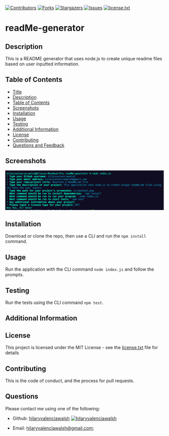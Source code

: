 [contributors-shield]: https://img.shields.io/github/contributors/hilaryvalenciawalsh/readMe-generator.svg?style=flat-square
[contributors-url]: https://github.com/hilaryvalenciawalsh/readMe-generator/graphs/contributors
[forks-shield]: https://img.shields.io/github/forks/hilaryvalenciawalsh/readMe-generator.svg?style=flat-square
[forks-url]: https://github.com/hilaryvalenciawalsh/readMe-generator/network/members
[stars-shield]: https://img.shields.io/github/stars/hilaryvalenciawalsh/readMe-generator.svg?style=flat-square
[stars-url]: https://github.com/hilaryvalenciawalsh/readMe-generator/stargazers
[issues-shield]: https://img.shields.io/github/issues/hilaryvalenciawalsh/readMe-generator.svg?style=flat-square
[issues-url]: https://github.com/hilaryvalenciawalsh/readMe-generator/issues
[license-shield]: https://img.shields.io/github/license/hilaryvalenciawalsh/readMe-generator.svg?style=flat-square
[license-url]: https://github.com/hilaryvalenciawalsh/readMe-generator/blob/master/license.txt
[![Contributors][contributors-shield]][contributors-url] [![Forks][forks-shield]][forks-url] [![Stargazers][stars-shield]][stars-url] [![Issues][issues-shield]][issues-url] [![license.txt][license-shield]][license-url]
# readMe-generator

## Description
This is a README generator that uses node.js to create unique readme files based on user inputted information.

## Table of Contents
- [Title](#title)
- [Description](#description)
- [Table of Contents](#table-of-contents)
- [Screenshots](#screenshots)
- [Installation](#installation)
- [Usage](#usage)
- [Testing](#testing)
- [Additional Information](#additional-information)
- [License](#license)
- [Contributing](#contributing)
- [Questions and Feedback](#questions-and-feedback)

## Screenshots
<img src="screenshot.png" alt="readMe-generator"/>

## Installation
Download or clone the repo, then use a CLI and run the `npm install` command.

## Usage
Run the application with the CLI command `node index.js` and follow the prompts.

## Testing
Run the tests using the CLI command `npm test`.

## Additional Information


## License
This project is licensed under the MIT License - see the [license.txt](https://github.com/hilaryvalenciawalsh/readMe-generator/blob/master/license.txt) file for details

## Contributing
This is the code of conduct, and the process for pull requests.

## Questions
Please contact me using one of the following:

- Github: [hilaryvalenciawalsh](https://gist.github.com/hilaryvalenciawalsh)  [<img src="https://avatars1.githubusercontent.com/u/67081309?v=4" height="50" width="50" alt="hilaryvalenciawalsh"/>](https://gist.github.com/hilaryvalenciawalsh) 

- Email: hilaryvalenciawalsh@gmail.com;
